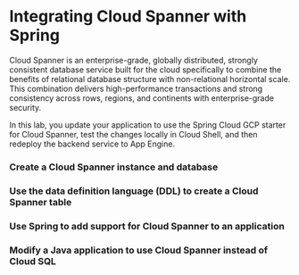 # Integrating Cloud Spanner with Spring
Cloud Spanner is an enterprise-grade, globally distributed, strongly consistent database service built for the cloud specifically to combine the benefits of relational database structure with non-relational horizontal scale. This combination delivers high-performance transactions and strong consistency across rows, regions, and continents with enterprise-grade security.

In this lab, you update your application to use the Spring Cloud GCP starter for Cloud Spanner, test the changes locally in Cloud Shell, and then redeploy the backend service to App Engine.

### Create a Cloud Spanner instance and database
    
### Use the data definition language (DDL) to create a Cloud Spanner table
    
### Use Spring to add support for Cloud Spanner to an application
    
### Modify a Java application to use Cloud Spanner instead of Cloud SQL
<!--stackedit_data:
eyJoaXN0b3J5IjpbMTE0MTc1OTk0OF19
-->